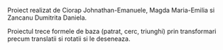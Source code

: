 Proiect realizat de Ciorap Johnathan-Emanuele, Magda Maria-Emilia si Zancanu Dumitrita Daniela.

Proiectul trece formele de baza (patrat, cerc, triunghi) prin transformari precum translatii si rotatii si le deseneaza.
